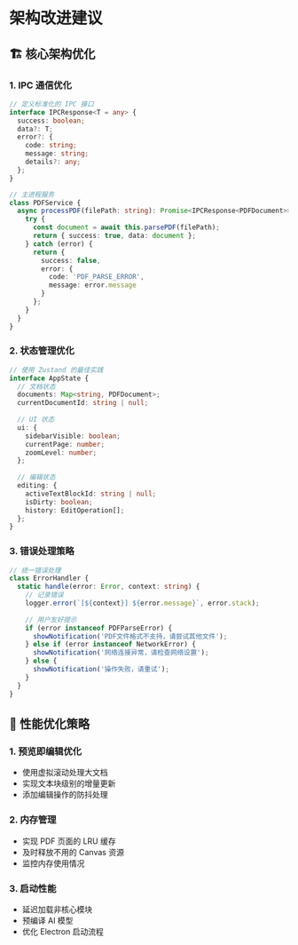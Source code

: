 # 架构改进建议

## 🏗️ 核心架构优化

### 1. IPC 通信优化
```typescript
// 定义标准化的 IPC 接口
interface IPCResponse<T = any> {
  success: boolean;
  data?: T;
  error?: {
    code: string;
    message: string;
    details?: any;
  };
}

// 主进程服务
class PDFService {
  async processPDF(filePath: string): Promise<IPCResponse<PDFDocument>> {
    try {
      const document = await this.parsePDF(filePath);
      return { success: true, data: document };
    } catch (error) {
      return { 
        success: false, 
        error: { 
          code: 'PDF_PARSE_ERROR', 
          message: error.message 
        } 
      };
    }
  }
}
```

### 2. 状态管理优化
```typescript
// 使用 Zustand 的最佳实践
interface AppState {
  // 文档状态
  documents: Map<string, PDFDocument>;
  currentDocumentId: string | null;
  
  // UI 状态
  ui: {
    sidebarVisible: boolean;
    currentPage: number;
    zoomLevel: number;
  };
  
  // 编辑状态
  editing: {
    activeTextBlockId: string | null;
    isDirty: boolean;
    history: EditOperation[];
  };
}
```

### 3. 错误处理策略
```typescript
// 统一错误处理
class ErrorHandler {
  static handle(error: Error, context: string) {
    // 记录错误
    logger.error(`[${context}] ${error.message}`, error.stack);
    
    // 用户友好提示
    if (error instanceof PDFParseError) {
      showNotification('PDF文件格式不支持，请尝试其他文件');
    } else if (error instanceof NetworkError) {
      showNotification('网络连接异常，请检查网络设置');
    } else {
      showNotification('操作失败，请重试');
    }
  }
}
```

## 🚀 性能优化策略

### 1. 预览即编辑优化
- 使用虚拟滚动处理大文档
- 实现文本块级别的增量更新
- 添加编辑操作的防抖处理

### 2. 内存管理
- 实现 PDF 页面的 LRU 缓存
- 及时释放不用的 Canvas 资源
- 监控内存使用情况

### 3. 启动性能
- 延迟加载非核心模块
- 预编译 AI 模型
- 优化 Electron 启动流程